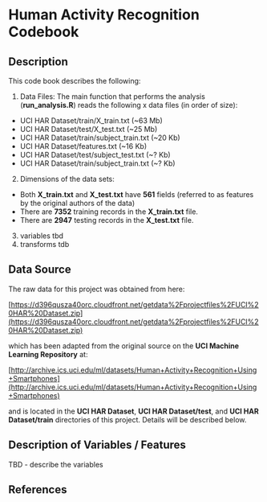 # Human Activity Recognition Codebook

## Description
This code book describes the following:

1. Data Files:  The main function that performs the analysis (**run_analysis.R**) reads the following x data files (in order of size):
  - UCI HAR Dataset/train/X_train.txt (~63 Mb)
  - UCI HAR Dataset/test/X_test.txt  (~25 Mb)
  - UCI HAR Dataset/train/subject_train.txt (~20 Kb)
  - UCI HAR Dataset/features.txt (~16 Kb)
  - UCI HAR Dataset/test/subject_test.txt (~? Kb)
  - UCI HAR Dataset/train/subject_train.txt (~? Kb)
  
2. Dimensions of the data sets:
  - Both **X\_train.txt** and **X\_test.txt** have **561** fields (referred to as features by the original authors of the data)
  - There are **7352** training records in the **X_train.txt** file.
  - There are **2947** testing records in the **X_test.txt** file.
3. variables tbd
4. transforms tdb


## Data Source
The raw data for this project was obtained from here:

[https://d396qusza40orc.cloudfront.net/getdata%2Fprojectfiles%2FUCI%20HAR%20Dataset.zip](https://d396qusza40orc.cloudfront.net/getdata%2Fprojectfiles%2FUCI%20HAR%20Dataset.zip)

which has been adapted from the original source on the **UCI Machine Learning Repository** at:

[http://archive.ics.uci.edu/ml/datasets/Human+Activity+Recognition+Using+Smartphones](http://archive.ics.uci.edu/ml/datasets/Human+Activity+Recognition+Using+Smartphones)

and is located in the **UCI HAR Dataset**, **UCI HAR Dataset/test**, and **UCI HAR Dataset/train** directories of this project.  Details will be described below.

## Description of Variables / Features

TBD - describe the variables

## References


